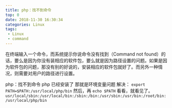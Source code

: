 ```yaml
---
title: php：找不到命令
top: 0
date: 2018-11-30 16:30:34
categories: Linux
tags:
 - Linux
 - command 
---
```


在终端输入一个命令，而系统提示你说命令没有找到（Command not found）的话，要么是因为你没有装相应的软件包，要么就是因为路径设置的问题。如果是因为软件包的问题，那没有别的好说的，安装相应的软件包就好了。而另外一种情况，则需要对用户的路径进行设置。
<!--more-->

 php：找不到命令  php 已经安装了 那就是环境变量问题
 解决：
`export PATH=$PATH:/usr/local/php/bin`
然后，再 `echo $PATH` 看看，就看见了。
`usr/local/sbin:/usr/local/bin:/sbin:/bin:/usr/sbin:/usr/bin:/root/bin:/usr/local/php/bin`
